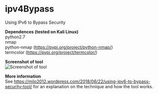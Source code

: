 # ipv4Bypass
Using IPv6 to Bypass Security 
    
**Dependences (tested on Kali Linux)**  
python2.7  
nmap  
python-nmap (https://pypi.org/project/python-nmap/)  
termcolor (https://pypi.org/project/termcolor/)  
  
**Screenshot of tool**    
![Screenshot of tool](https://milo2012.files.wordpress.com/2018/06/screen-shot-2018-06-23-at-1-47-06-am.png?w=1190&h=950)  
  
**More information**        
See https://milo2012.wordpress.com/2018/06/22/using-ipv6-to-bypass-security-tool/ for an explanation on the technique and how the tool works.
     

